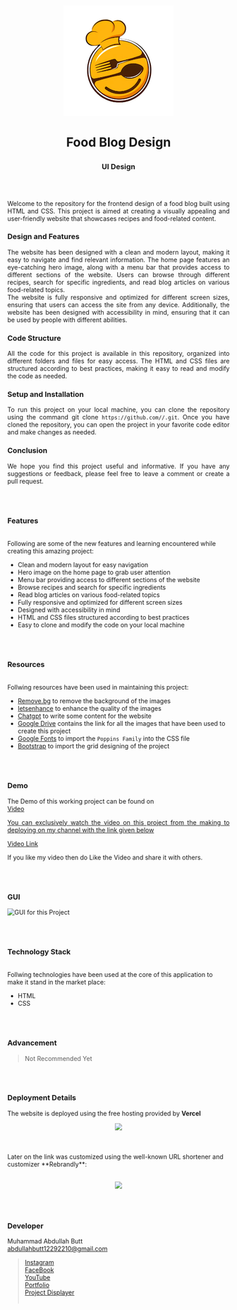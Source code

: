 <p align="center">
  <img src = "img/logo.png" width="250">
</p>

<b><h1 align="center">
  Food Blog Design
</h1></b>

<h3 align="center">
  UI Design 
</h3>


<br><br>

<p align="justify">
Welcome to the repository for the frontend design of a food blog built using HTML and CSS. This project is aimed at creating a visually appealing and user-friendly website that showcases recipes and food-related content.</p>
<h3>Design and Features</h3>
<p align="justify">
The website has been designed with a clean and modern layout, making it easy to navigate and find relevant information. The home page features an eye-catching hero image, along with a menu bar that provides access to different sections of the website. Users can browse through different recipes, search for specific ingredients, and read blog articles on various food-related topics.<br>
The website is fully responsive and optimized for different screen sizes, ensuring that users can access the site from any device. Additionally, the website has been designed with accessibility in mind, ensuring that it can be used by people with different abilities.
</p>
<h3>Code Structure</h3>
<p align="justify">
All the code for this project is available in this repository, organized into different folders and files for easy access. The HTML and CSS files are structured according to best practices, making it easy to read and modify the code as needed.
</p>
<h3>Setup and Installation</h3>
<p align="justify">
To run this project on your local machine, you can clone the repository using the command git clone <code>https://github.com/<username>/<repository-name>.git</code>. Once you have cloned the repository, you can open the project in your favorite code editor and make changes as needed.
</p>
<h3>Conclusion</h3>
<p align="justify">
We hope you find this project useful and informative. If you have any suggestions or feedback, please feel free to leave a comment or create a pull request.
</p>


<br><br>
<!-- ................................................................................................................................. -->


### Features
<br>
Following are some of the new features and learning encountered while creating this amazing project:

- Clean and modern layout for easy navigation
- Hero image on the home page to grab user attention
- Menu bar providing access to different sections of the website
- Browse recipes and search for specific ingredients
- Read blog articles on various food-related topics
- Fully responsive and optimized for different screen sizes
- Designed with accessibility in mind
- HTML and CSS files structured according to best practices
- Easy to clone and modify the code on your local machine

<br><br>
<!-- ................................................................................................................................. -->


### Resources
<br>
Follwing resources have been used in maintaining this project:

- [Remove.bg](https://www.remove.bg/upload) to remove the background of the images
- [letsenhance](https://letsenhance.io/boost) to enhance the quality of the images
- [Chatgpt](https://chat.openai.com/) to write some content for the website
- [Google Drive](https://www.youtube.com/redirect?event=video_description&redir_token=QUFFLUhqa3pTXzVVVXBxZkstUTNRTjZLc185VFQ3ZW5xZ3xBQ3Jtc0tuR3BuMURKSkVnT0NWakxodGtsVTF3NXplYWNNU1dKTEFMSTU2eXRFWXFQa3JSZDhTeUlPS0Z2eUdqRVRZQXU3dTN4RWh2dXp2cWtKQnN5Tm5FaWVyLWJLR05mVXNrbTQ4VEpaeUtoMy1BS05qWlpOTQ&q=https%3A%2F%2Fdrive.google.com%2Ffile%2Fd%2F1qYSCFPH-Pv0TqBsYi9wbLhCvjz2dT9vH&v=YWrTO6XrOHk) contains the link for all the images that have been used to create this project
- [Google Fonts](https://fonts.google.com/specimen/Poppins) to import the `Poppins Family` into the CSS file
- [Bootstrap](https://getbootstrap.com/docs/5.3/getting-started/download/) to import the grid designing of the project


<br><br>
<!-- ................................................................................................................................. -->


### Demo
<p align="justify">
  The Demo of this working project can be found on <br>
  <a href="></a>
</p>


<br><br>
<!-- ................................................................................................................................. -->



### Video
<p align="justify">
You can exclusively watch the video on this project from the making to deploying on my     channel with the link given below<br>

  [Video Link](# ) <br>

  If you like my video then do Like the Video and share it with others.
</p>


<br><br>
<!-- ................................................................................................................................. -->



### GUI
![GUI for this Project](path)


<br><br>
<!-- ................................................................................................................................. -->




### Technology Stack
<br>
Follwing technologies have been used at the core of this application to make it stand in the market place:

- HTML
- CSS


<br><br>
<!-- ................................................................................................................................. -->


### Advancement

> Not Recommended Yet

<br><br>
<!-- ................................................................................................................................. -->


### Deployment Details

The website is deployed using the free hosting provided by **Vercel**
<p align = "center">
  <img src = "https://branditechture.agency/brand-logos/wp-content/uploads/wpdm-cache/Vercel-900x0.png" width = "300">
</p>
<br><br>
Later on the link was customized using the well-known URL shortener and customizer **Rebrandly**:<br><br>
<p align = "center">
  <img src = "https://www.rebrandly.com/images/URL-Shortener.fileextension.svg" width = "300">
</p>


<br><br>
<!-- ................................................................................................................................. -->


### Developer

Muhammad Abdullah Butt <br>
abdullahbutt12292210@gmail.com <br>
> [Instagram](https://www.instagram.com/abdullah.butt.22/)<br>
> [FaceBook](https://www.facebook.com/profile.php?id=100076291614529)<br>
> [YouTube](https://www.youtube.com/channel/UCnuOFQyMywg-KuoN-lmav1Q)<br>
> [Portfolio](https://rebrand.ly/MuhammadAbdullahButt_MABCORP)<br>
> [Project Displayer]( https://rebrand.ly/ProjectDisplayer_MABCORP)
<br><br>
<!-- ................................................................................................................................. -->








